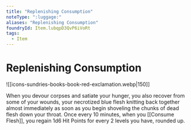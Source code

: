 ```yaml
---
title: "Replenishing Consumption"
noteType: ":luggage:"
aliases: "Replenishing Consumption"
foundryId: Item.lubqpD3QvP6iVoRt
tags:
  - Item
---
```


# Replenishing Consumption
![[icons-sundries-books-book-red-exclamation.webp|150]]

When you devour corpses and satiate your hunger, you also recover from some of your wounds, your necrotized blue flesh knitting back together almost immediately as soon as you begin shoveling the chunks of dead flesh down your throat. Once every 10 minutes, when you [[Consume Flesh]], you regain 1d6 Hit Points for every 2 levels you have, rounded up. 

